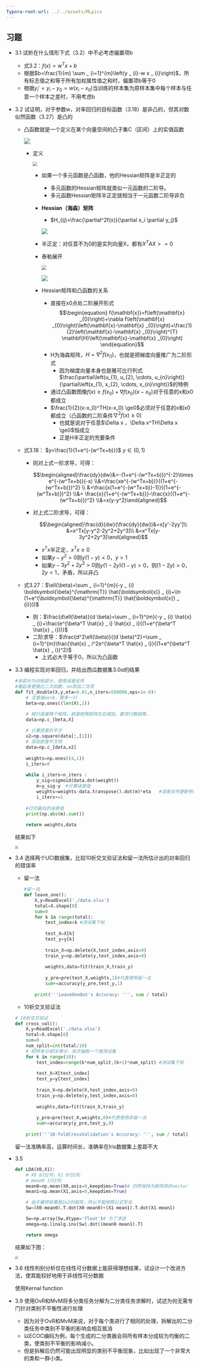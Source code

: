 ```yaml
---
Typora-root-url: ../../assets/MLpics
---
```


## 习题

- 3.1 试析在什么情形下式（3.2）中不必考虑偏置项b

  - 式3.2：$f(x)=w^Tx+b$
  - 根据$b=\frac{1}{m} \sum _ {i=1}^{m}\left(y _ {i}-w x _ {i}\right)$，所有标志值之和等于所有加权属性值之和时，偏置项b等于0
  - 根据$y_i'=y_i-y_0=w(x_i-x_0)$当训练的样本集为原样本集中每个样本与任意一个样本之差时，不用考虑b

- 3.2 试证明，对于参数w，对率回归的目标函数（3.18）是非凸的，但其对数似然函数（3.27）是凸的

  - 凸函数就是一个定义在某个向量空间的凸子集C（区间）上的实值函数

    ![](/T33.png)

    - 定义

      <img src="/T34.png" style="zoom:70%;" />

      - 如果一个多元函数是凸函数，他的Hessian矩阵是半正定的

        - 多元函数的Hessian矩阵就类似一元函数的二阶导。
        - 多元函数Hessian矩阵半正定就相当于一元函数二阶导非负

      - **Hessian（海森）矩阵**

        - $H_{ij}=\frac{\partial^2f(x)}{\partial x_i \partial y_j}$

        ![](/assets/MLpics/T35.png)

      - 半正定：对任意不为0的是实列向量X，都有$X^TAX>=0$

      - 泰勒展开

        <img src="/assets/MLpics/T36.png" style="zoom:80%;" />

        ![](/assets/MLpics/T37.png)

      - Hessian矩阵和凸函数的关系

        - 直接在x0点处二阶展开形式$$\begin{equation}
          f(\mathbf{x})=f\left(\mathbf{x} _{0}\right)+\nabla f\left(\mathbf{x} _{0}\right)\left(\mathbf{x}-\mathbf{x} _{0}\right)+\frac{1}{2}\left(\mathbf{x}-\mathbf{x} _{0}\right)^{T} \mathbf{H}\left(\mathbf{x}-\mathbf{x} _{0}\right)
          \end{equation}$$
        - H为海森矩阵，$H=\nabla^2 f(x_0)$，也就是把梯度向量推广为二阶形式
          - 因为梯度向量本身也是雅可比行列式$\frac{\partial\left(u_{1}, u_{2}, \cdots, u_{n}\right)}{\partial\left(x_{1}, x_{2}, \cdots, x_{n}\right)}$的特例
        - 通过凸函数图像$f(x) \ge f(x_0)+\nabla f(x_0)(x-x_0)$对于任意的x和x0都成立
        - $\frac{1}{2}(x-x_0)^TH(x-x_0) \ge0$必须对于任意的x和x0都成立（凸函数的二阶条件$\nabla^2 f(x) \ge0$)
          - 也就是说对于任意$\Delta x	$，$\Delta x^TH\Delta x \ge0$恒成立
          - 正是H半正定的充要条件

  - 式3.18： $y=\frac{1}{1+e^{-(w^Tx+b)}}$      $y \in (0,1)$

    - 则对上式一阶求导，可得：

      $$\begin{aligned}\frac{dy}{dw}&=-(1+e^{-(w^Tx+b)})^{-2}\times e^{-(w^Tx+b)}(-x) \\&=\frac{xe^{-(w^Tx+b)}}{(1+e^{-(w^Tx+b)})^2} \\ &=\frac{x(1+e^{-(w^Tx+b)}-1)}{(1+e^{-(w^Tx+b)})^2} \\&= \frac{x}{1+e^{-(w^Tx+b)}}-\frac{x}{(1+e^{-(w^Tx+b)})^2} \\&=x(y-y^2)\end{aligned}$$

    - 对上式二阶求导，可得：
      
      $$\begin{aligned}\frac{d}{dw}(\frac{dy}{dw})&=x[y'-2yy']\\ &=x^Tx[y-y^2-2y^2+2y^3]\\ &=x^Tx[y-3y^2+2y^3]\end{aligned}$$
      
      - $x^Tx$半正定，$x^Tx \ge0$
      - 如果$y-y^2>0$则$y(1-y)<0$，$y>1$
      - 如果$y-3y^2+2y^3>0$则$y(1-2y)(1-y)>0$，则$(1-2y)>0$，$2y<1$，矛盾，所以非凸

  - 式3.27：$\ell(\beta)=\sum _ {i=1}^{m}(-y _ {i} \boldsymbol{\beta}^{\mathrm{T}} \hat{\boldsymbol{x}} _ {i}+\ln (1+e^{\boldsymbol{\beta}^{\mathrm{T}} \hat{\boldsymbol{x}} _ {i}}))$

    - 则：$\frac{d\ell(\beta)}{d \beta}=\sum _ {i=1}^{m}(-y _ {i}  \hat{x} _ {i}+\frac{e^{\beta^T \hat{x} _ i} \hat{x} _ i}{(1+e^{\beta^T \hat{x} _ i}))}$
    - 二阶求导：$\frac{d^2\ell(\beta)}{(d \beta)^2}=\sum _ {i=1}^{m}\frac{\hat{x} _ i^2e^{\beta^T \hat{x} _ i}}{(1+e^{\beta^T \hat{x} _ i})^2}$
      - 上式必大于等于0，所以为凸函数

- 3.3 编程实现对率回归，并给出西瓜数据集$3.0\alpha$的结果

  ```python
  #本部分为训练部分，使用误差反传
  #看起来更接近二次函数，so添加二次项
  def fit_double(X,y,eta=0.01,n_iters=500000,eps=1e-8):
      # 注意是wx+b，要多一行
      beta=np.ones((len(X),1))
  
      # 按行连接两个矩阵，就是把两矩阵左右相加，要求行数相等。
      data=np.c_[beta,X]
      
      # 计算密度的平方
      x2=np.square(data[:,[1]])
      # 添加密度平方项
      data=np.c_[data,x2]
      
      weights=np.ones((4,1))
      i_iters=0
      
      while i_iters<n_iters :
          y_sig=sigmoid(data.dot(weight))
          m=y_sig-y  #计算误差值
          weights=weights-data.transpose().dot(m)*eta   #误差反传更新参数
          i_iters+=1
          
      #打印最后的误差值
      print(np.abs(m).sum())
      
      return weights,data
  ```

  结果如下

  <img src="/T38.png" style="zoom:50%;" />

- 3.4 选择两个UCI数据集，比较10折交叉验证法和留一法所估计出的对率回归的错误率

  - 留一法

    ```python
    #留一法
    def leave_one():
        X,y=ReadExcel('./data.xlsx')
        total=X.shape[0]
        sum=0
        for k in range(total):
            test_index=k #测试集下标
            
            test_X=X[k]
            test_y=y[k]       
            
            train_X=np.delete(X,test_index,axis=0)
            train_y=np.delete(y,test_index,axis=0)
            
            weights,data=fit(train_X,train_y)
            
            y_pre=pre(test_X,weights,1)#代表使用留一法
            sum+=accuracy(y_pre,test_y,1)
            
        print('''LeaveOneOut's Accuracy: ''', sum / total)
    ```

  - 10折交叉验证法

  ```python
  # 10折交叉验证
  def cross_val():
      X,y=ReadExcel('./data.xlsx')
      total=X.shape[0]
      sum=0
      num_split=int(total/10)
      # 把样本分成10等分，依次抽取一个做测试集
      for k in range(10):
          test_index=range(k*num_split,(k+1)*num_split) #测试集下标
          
          test_X=X[test_index]
          test_y=y[test_index]
          
          train_X=np.delete(X,test_index,axis=0)
          train_y=np.delete(y,test_index,axis=0)
          
          weights,data=fit(train_X,train_y)
          
          y_pre=pre(test_X,weights,0)#代表使用非留一法
          sum+=accuracy(y_pre,test_y,0)
          
      print('''10-foldCrossValidation's Accuracy: ''', sum / total)
  ```

  留一法准确率高，运算时间长，准确率在Iris数据集上差距不大

- 3.5

  ```python
  def LDA(X0,X1):
      # X0 8行2列，X1 9行2列
      # mean0 1行2列
      mean0=np.mean(X0,axis=0,keepdims=True)# 仍然保持为矩阵而非vector
      mean1=np.mean(X1,axis=0,keepdims=True)
  
      # 由于最终结果是2x2的矩阵，所以不能按照公式写法
      Sw=(X0-mean0).T.dot(X0-mean0)+(X1-mean1).T.dot(X1-mean1)
  
      Sw=np.array(Sw,dtype='float')# 为了求逆
      omega=np.linalg.inv(Sw).dot((mean0-mean1).T)
  
      return omega
  ```

  结果如下图：

  <img src="/T42.png" style="zoom:50%;" />

- 3.6 线性判别分析仅在线性可分数据上能获得理想结果，试设计一个改进方法，使其能较好地用于非线性可分数据

  使用Kernal function

- 3.9 使用OvR和MvM将多分类任务分解为二分类任务求解时，试述为何无需专门针对类别不平衡性进行处理

  - 因为对于OvR和MvM来说，对于每个类进行了相同的处理，拆解出的二分类任务中类别不平衡的影响会相互抵消
  - 以ECOC编码为例，每个生成的二分类器会将所有样本分成较为均衡的二类，使类别不平衡的影响减小。
  - 但是拆解后仍然可能出现明显的类别不平衡现象，比如出现了一个非常大的类和一群小类。
